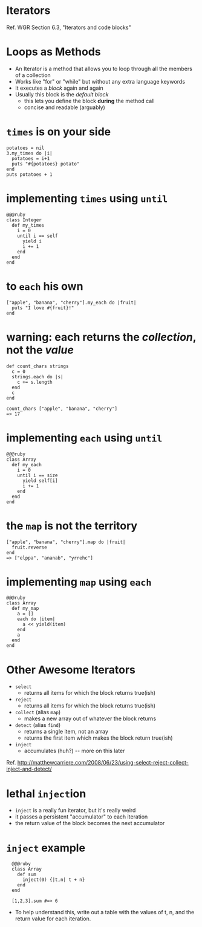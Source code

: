 <!SLIDE subsection>
# Iterators 
 
Ref. WGR Section 6.3, "Iterators and code blocks"

# Loops as Methods

* An Iterator is a method that allows you to loop through all the members of a collection
* Works like "for" or "while" but without any extra language keywords
* It executes a *block* again and again
* Usually this block is the *default block*
  * this lets you define the block **during** the method call
  * concise and readable (arguably)

# `times` is on your side

    potatoes = nil
    3.my_times do |i|
      potatoes = i+1
      puts "#{potatoes} potato"
    end
    puts potatoes + 1

# implementing `times` using `until`

    @@@ruby
    class Integer
      def my_times
        i = 0
        until i == self
          yield i
          i += 1
        end
      end
    end
    

# to `each` his own

    ["apple", "banana", "cherry"].my_each do |fruit|
      puts "I love #{fruit}!"
    end

# warning: each returns the *collection*, not the *value*

    def count_chars strings
      c = 0
      strings.each do |s|
        c += s.length
      end
      c
    end

    count_chars ["apple", "banana", "cherry"]
    => 17

# implementing `each` using `until`

    @@@ruby
    class Array
      def my_each
        i = 0
        until i == size
          yield self[i]
          i += 1
        end
      end
    end

# the `map` is not the territory

    ["apple", "banana", "cherry"].map do |fruit|
      fruit.reverse
    end
    => ["elppa", "ananab", "yrrehc"]

# implementing `map` using `each`

    @@@ruby
    class Array
      def my_map
        a = []
        each do |item|
          a << yield(item)
        end
        a
      end
    end

# Other Awesome Iterators

* `select`
  * returns all items for which the block returns true(ish)
* `reject`
  * returns all items for which the block returns true(ish)
* `collect` (alias `map`)
  * makes a new array out of whatever the block returns
* `detect` (alias `find`)
  * returns a single item, not an array
  * returns the first item which makes the block return true(ish)
* `inject`
  * accumulates (huh?) -- more on this later

Ref. <http://matthewcarriere.com/2008/06/23/using-select-reject-collect-inject-and-detect/>

# lethal `inject`ion

* `inject` is a really fun iterator, but it's really weird
* it passes a persistent "accumulator" to each iteration
* the return value of the block becomes the next accumulator

# `inject` example

      @@@ruby
      class Array
        def sum
          inject(0) {|t,n| t + n}
        end
      end
      
      [1,2,3].sum #=> 6

* To help understand this, write out a table with the values of t, n, and the return value for each iteration.

